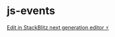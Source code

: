 # js-events

[Edit in StackBlitz next generation editor ⚡️](https://stackblitz.com/~/github.com/Prasanna2910/js-events)